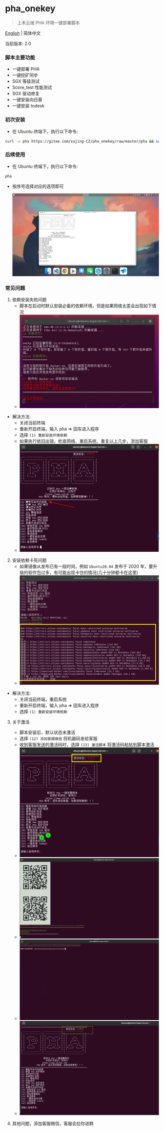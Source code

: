 # pha_onekey

>上禾云储 PHA 环境一键部署脚本  

[English](./README.md) | 简体中文

当前版本: 2.0

### 脚本主要功能
- 一键部署 PHA
- 一键挖矿同步
-  SGX 等级测试
-  Score_test 性能测试
-  SGX 驱动修复
-  一键安装向日葵
-  一键安装 todesk

### 初次安装

- 在 Ubuntu 终端下，执行以下命令:

```bash
curl -o pha https://gitee.com/xujing-CZ/pha_onekey/raw/master/pha && sudo chmod +x pha && ./pha
```
### 后续使用

- 在 Ubuntu 终端下，执行以下命令:
```bash
pha
```

- 按序号选择对应的选项即可

    ![view](./pictures/view.png)

### 常见问题

1. 依赖安装失败问题
    * 脚本在启动时默认安装必备的依赖环境，但是如果网络太差会出现如下情况
    * ![](./pictures/01.png)

- 解决方法: 
    * 关闭当前终端
    * 重新开启终端，输入 pha => 回车进入程序
    * 选择 `(1) 重新安装环境依赖` 
    * 如果执行依旧出错，检查网络、重启系统、重复以上几步，添加客服
    * ![](./pictures/02.png)

2. 安装依赖卡死问题
    * 如果镜像从发布已有一段时间，例如 `Ubuntu20.04` 发布于 2020 年，要升级的软件包过多，有可能出现卡住的情况(几十分钟都卡在这里)
    * ![](./pictures/03.png)

- 解决方法:
    * 关闭当前终端，重启系统
    * 重新开启终端，输入 pha => 回车进入程序
    * 选择 `(1) 重新安装环境依赖` 


3. 关于激活
    * 脚本安装后，默认状态未激活
    * 选择 `(12) 添加客服微信` 将机器码发给客服
    * 收到客服发送的激活码时，选择 `(13) 激活脚本` 将激活码粘贴到脚本激活
    * ![](./pictures/04.png)
    * ![](./pictures/05.png)
    * ![](./pictures/06.png)
    * ![](./pictures/07.png)

4. 其他问题，添加客服微信，客服会拉你进群
